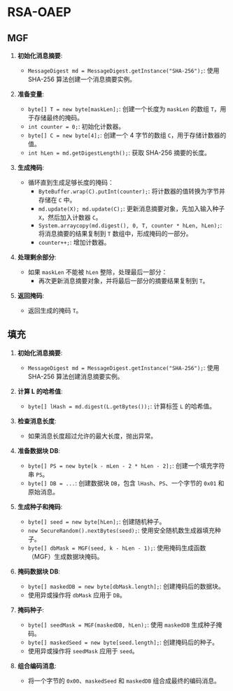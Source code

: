 # RSA-OAEP

## MGF

1. **初始化消息摘要**:
   - `MessageDigest md = MessageDigest.getInstance("SHA-256");`: 使用 SHA-256 算法创建一个消息摘要实例。

2. **准备变量**:
   - `byte[] T = new byte[maskLen];`: 创建一个长度为 `maskLen` 的数组 `T`，用于存储最终的掩码。
   - `int counter = 0;`: 初始化计数器。
   - `byte[] C = new byte[4];`: 创建一个 4 字节的数组 `C`，用于存储计数器的值。
   - `int hLen = md.getDigestLength();`: 获取 SHA-256 摘要的长度。

3. **生成掩码**:
   - 循环直到生成足够长度的掩码：
     - `ByteBuffer.wrap(C).putInt(counter);`: 将计数器的值转换为字节并存储在 `C` 中。
     - `md.update(X); md.update(C);`: 更新消息摘要对象，先加入输入种子 `X`，然后加入计数器 `C`。
     - `System.arraycopy(md.digest(), 0, T, counter * hLen, hLen);`: 将消息摘要的结果复制到 `T` 数组中，形成掩码的一部分。
     - `counter++;`: 增加计数器。

4. **处理剩余部分**:
   - 如果 `maskLen` 不能被 `hLen` 整除，处理最后一部分：
     - 再次更新消息摘要对象，并将最后一部分的摘要结果复制到 `T`。

5. **返回掩码**:
   - 返回生成的掩码 `T`。

## 填充

1. **初始化消息摘要**:
   - `MessageDigest md = MessageDigest.getInstance("SHA-256");`: 使用 SHA-256 算法创建消息摘要实例。

2. **计算 L 的哈希值**:
   - `byte[] lHash = md.digest(L.getBytes());`: 计算标签 `L` 的哈希值。

3. **检查消息长度**:
   - 如果消息长度超过允许的最大长度，抛出异常。

4. **准备数据块 DB**:
   - `byte[] PS = new byte[k - mLen - 2 * hLen - 2];`: 创建一个填充字符串 `PS`。
   - `byte[] DB = ...`: 创建数据块 `DB`，包含 `lHash`、`PS`、一个字节的 `0x01` 和原始消息。

5. **生成种子和掩码**:
   - `byte[] seed = new byte[hLen];`: 创建随机种子。
   - `new SecureRandom().nextBytes(seed);`: 使用安全随机数生成器填充种子。
   - `byte[] dbMask = MGF(seed, k - hLen - 1);`: 使用掩码生成函数（MGF）生成数据块掩码。

6. **掩码数据块 DB**:
   - `byte[] maskedDB = new byte[dbMask.length];`: 创建掩码后的数据块。
   - 使用异或操作将 `dbMask` 应用于 `DB`。

7. **掩码种子**:
   - `byte[] seedMask = MGF(maskedDB, hLen);`: 使用 `maskedDB` 生成种子掩码。
   - `byte[] maskedSeed = new byte[seed.length];`: 创建掩码后的种子。
   - 使用异或操作将 `seedMask` 应用于 `seed`。

8. **组合编码消息**:
   - 将一个字节的 `0x00`、`maskedSeed` 和 `maskedDB` 组合成最终的编码消息。